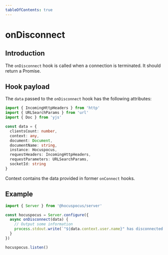 ```yaml
---
tableOfContents: true
---
```


# onDisconnect

## Introduction

The `onDisconnect` hook is called when a connection is terminated. It should return a Promise.

## Hook payload

The `data` passed to the `onDisconnect` hook has the following attributes:

```typescript
import { IncomingHttpHeaders } from 'http'
import { URLSearchParams } from 'url'
import { Doc } from 'yjs'

const data = {
  clientsCount: number,
  context: any,
  document: Document,
  documentName: string,
  instance: Hocuspocus,
  requestHeaders: IncomingHttpHeaders,
  requestParameters: URLSearchParams,
  socketId: string
}
```

Context contains the data provided in former `onConnect` hooks.

## Example

```typescript
import { Server } from '@hocuspocus/server'

const hocuspocus = Server.configure({
  async onDisconnect(data) {
    // Output some information
    process.stdout.write(`"${data.context.user.name}" has disconnected.`)
  }
})

hocuspocus.listen()
```

